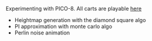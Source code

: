 Experimenting with PICO-8.
All carts are playable [here](http://melvin.even.emi.u-bordeaux.fr/pico/pico_index.html)

* Heightmap generation with the diamond square algo
* PI approximation with monte carlo algo
* Perlin noise animation
